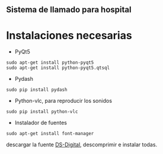 ## Sistema de llamado para hospital

# Instalaciones necesarias

* PyQt5
```
sudo apt-get install python-pyqt5
sudo apt-get install python-pyqt5.qtsql
```
* Pydash
```
sudo pip install pydash
```
* Python-vlc, para reproducir los sonidos
```
sudo pip install python-vlc
```
* Instalador de fuentes
```
sudo apt-get install font-manager
```
descargar la fuente [DS-Digital](https://www.dafont.com/es/ds-digital.font), descomprimir e instalar todas.